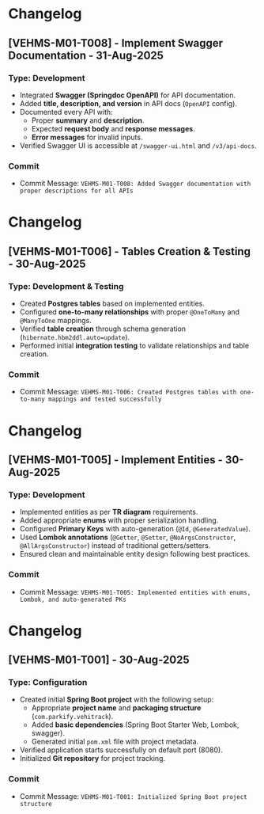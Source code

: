 # Changelog

## [VEHMS-M01-T008] - Implement Swagger Documentation - 31-Aug-2025
### Type: Development
- Integrated **Swagger (Springdoc OpenAPI)** for API documentation.
- Added **title, description, and version** in API docs (`OpenAPI` config).
- Documented every API with:
  - Proper **summary** and **description**.
  - Expected **request body** and **response messages**.
  - **Error messages** for invalid inputs.
- Verified Swagger UI is accessible at `/swagger-ui.html` and `/v3/api-docs`.

### Commit
- Commit Message: `VEHMS-M01-T008: Added Swagger documentation with proper descriptions for all APIs`



# Changelog
## [VEHMS-M01-T006] - Tables Creation & Testing - 30-Aug-2025
### Type: Development & Testing
- Created **Postgres tables** based on implemented entities.
- Configured **one-to-many relationships** with proper `@OneToMany` and `@ManyToOne` mappings.
- Verified **table creation** through schema generation (`hibernate.hbm2ddl.auto=update`).
- Performed initial **integration testing** to validate relationships and table creation.

### Commit
- Commit Message: `VEHMS-M01-T006: Created Postgres tables with one-to-many mappings and tested successfully`

# Changelog

## [VEHMS-M01-T005] - Implement Entities - 30-Aug-2025
### Type: Development
- Implemented entities as per **TR diagram** requirements.
- Added appropriate **enums** with proper serialization handling.
- Configured **Primary Keys** with auto-generation (`@Id`, `@GeneratedValue`).
- Used **Lombok annotations** (`@Getter`, `@Setter`, `@NoArgsConstructor`, `@AllArgsConstructor`) instead of traditional getters/setters.
- Ensured clean and maintainable entity design following best practices.

### Commit
- Commit Message: `VEHMS-M01-T005: Implemented entities with enums, Lombok, and auto-generated PKs`

# Changelog

## [VEHMS-M01-T001] - 30-Aug-2025
### Type: Configuration
- Created initial **Spring Boot project** with the following setup:
    - Appropriate **project name** and **packaging structure** (`com.parkify.vehitrack`).
    - Added **basic dependencies** (Spring Boot Starter Web, Lombok, swagger).
    - Generated initial `pom.xml` file with project metadata.
- Verified application starts successfully on default port (8080).
- Initialized **Git repository** for project tracking.

### Commit
- Commit Message: `VEHMS-M01-T001: Initialized Spring Boot project structure`

